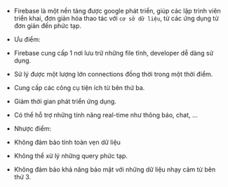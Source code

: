 - Firebase là một nền tảng được google phát triển, giúp các lập
trình viên triển khai, đơn giản hóa thao tác với `cơ sở dữ liệu`, từ các ứng dụng từ đơn giản đến phức tạp.

- Ưu điểm:
+ Firebase cung cấp 1 nơi lưu trữ những file tĩnh, developer dễ dàng sử dụng.

+ Sử lý được một lượng lớn connections đồng thời trong một thời điểm.

+ Cung cấp các công cụ tiện ích từ bên thứ ba.

+ Giảm thời gian phát triển ứng dụng.

+ Có thể hỗ trợ những tính năng real-time như thông báo, chat, ...

- Nhược điểm:
+ Không đảm bảo tính toàn vẹn dữ liệu

+ Không thể xử lý những query phức tạp.

+ Không đảm bảo khả năng bảo mật với những dữ liệu nhạy cảm từ bên thứ 3.
